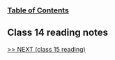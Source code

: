
### [Table of Contents](https://wondwosentsige.github.io/code-201-reading-notes/Home)

## Class 14 reading notes



























[>> NEXT (class 15 reading)](https://wondwosentsige.github.io/code-201-reading-notes/class-15)


